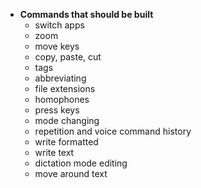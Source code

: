 - **Commands that should be built**
  - switch apps
  - zoom
  - move keys
  - copy, paste, cut
  - tags
  - abbreviating
  - file extensions
  - homophones
  - press keys
  - mode changing
  - repetition and voice command history
  - write formatted
  - write text
  - dictation mode editing
  - move around text